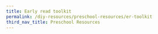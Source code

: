 ```yaml
---
title: Early read toolkit
permalink: /diy-resources/preschool-resources/er-toolkit
third_nav_title: Preschool Resources
---
```

